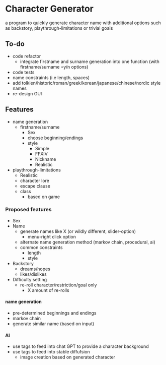 # Character Generator

a program to quickly generate character name with additional options such as backstory, playthrough-limitations or trivial goals

## To-do

- code refactor
  - integrate firstname and surname generation into one function (with firstname/surname =y/n options)
- code tests
- name constraints (i.e length, spaces)
- add tolkien/historic/roman/greek/korean/japanese/chinese/nordic style names
- re-design GUI

## Features

- name generation
  - firstname/surname
    - Sex
    - choose beginning/endings
    - style
      - Simple
      - FFXIV
      - Nickname
      - Realistic
- playthrough-limitations
  - Realistic
  - character lore
  - escape clause
  - class
    - based on game

### Proposed features

- Sex
- Name
    - generate names like X (or wildly different, slider-option)
      - menu-right click option
    - alternate name generation method (markov chain,  procedural, ai)
    - common constraints
        - length
        - style
- Backstory
    - dreams/hopes 
    - likes/dislikes
- Difficulty setting 
    - re-roll character/restriction/goal only
      - X amount of re-rolls

#### name generation
- pre-determined beginnings and endings
- markov chain
- generate similar name (based on input)
 

#### AI
- use tags to feed into chat GPT to provide a character background
- use tags to feed into stable diffufsion
    - image creation based on generated character

